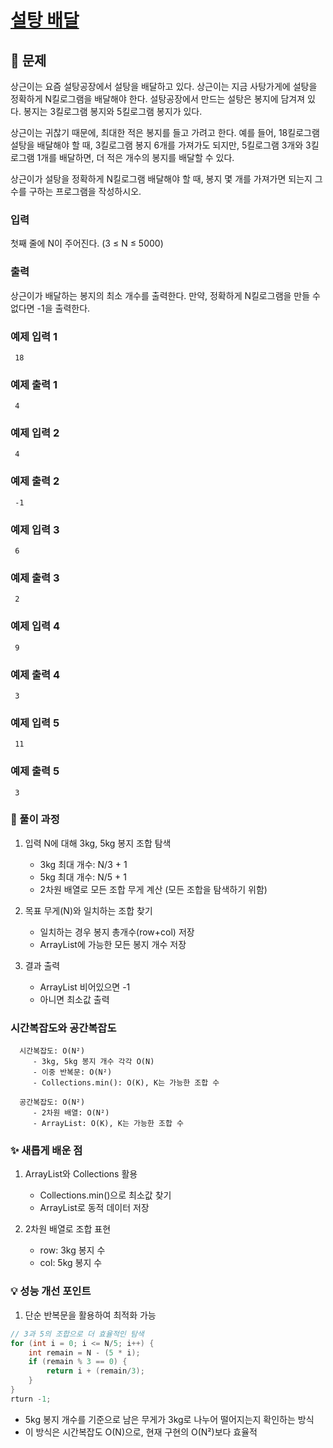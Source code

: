# [설탕 배달](https://www.acmicpc.net/problem/2839)

## 📌 문제
상근이는 요즘 설탕공장에서 설탕을 배달하고 있다. 상근이는 지금 사탕가게에 설탕을 정확하게 N킬로그램을 배달해야 한다. 설탕공장에서 만드는 설탕은 봉지에 담겨져 있다. 봉지는 3킬로그램 봉지와 5킬로그램 봉지가 있다.

상근이는 귀찮기 때문에, 최대한 적은 봉지를 들고 가려고 한다. 예를 들어, 18킬로그램 설탕을 배달해야 할 때, 3킬로그램 봉지 6개를 가져가도 되지만, 5킬로그램 3개와 3킬로그램 1개를 배달하면, 더 적은 개수의 봉지를 배달할 수 있다.

상근이가 설탕을 정확하게 N킬로그램 배달해야 할 때, 봉지 몇 개를 가져가면 되는지 그 수를 구하는 프로그램을 작성하시오.

### 입력
첫째 줄에 N이 주어진다. (3 ≤ N ≤ 5000)

### 출력
상근이가 배달하는 봉지의 최소 개수를 출력한다. 만약, 정확하게 N킬로그램을 만들 수 없다면 -1을 출력한다.

### 예제 입력 1

     18

### 예제 출력 1

     4



### 예제 입력 2

     4

### 예제 출력 2

     -1



### 예제 입력 3

     6

### 예제 출력 3

     2



### 예제 입력 4

     9

### 예제 출력 4

     3



### 예제 입력 5

     11

### 예제 출력 5

     3



### 🧰 풀이 과정

1. 입력 N에 대해 3kg, 5kg 봉지 조합 탐색
   - 3kg 최대 개수: N/3 + 1
   - 5kg 최대 개수: N/5 + 1
   - 2차원 배열로 모든 조합 무게 계산 (모든 조합을 탐색하기 위함)


2. 목표 무게(N)와 일치하는 조합 찾기
   - 일치하는 경우 봉지 총개수(row+col) 저장
   - ArrayList에 가능한 모든 봉지 개수 저장


3. 결과 출력
   - ArrayList 비어있으면 -1
   - 아니면 최소값 출력


### 시간복잡도와 공간복잡도

      
      시간복잡도: O(N²)
         - 3kg, 5kg 봉지 개수 각각 O(N)
         - 이중 반복문: O(N²)
         - Collections.min(): O(K), K는 가능한 조합 수

      공간복잡도: O(N²)
         - 2차원 배열: O(N²)
         - ArrayList: O(K), K는 가능한 조합 수


### ✨ 새롭게 배운 점
1. ArrayList와 Collections 활용
   - Collections.min()으로 최소값 찾기
   - ArrayList로 동적 데이터 저장


2. 2차원 배열로 조합 표현
   - row: 3kg 봉지 수
   - col: 5kg 봉지 수


### 💡 성능 개선 포인트
1. 단순 반복문을 활용하여 최적화 가능

```java
// 3과 5의 조합으로 더 효율적인 탐색
for (int i = 0; i <= N/5; i++) {
    int remain = N - (5 * i);
    if (remain % 3 == 0) {
        return i + (remain/3);
    }
}
rturn -1;
```
- 5kg 봉지 개수를 기준으로 남은 무게가 3kg로 나누어 떨어지는지 확인하는 방식
- 이 방식은 시간복잡도 O(N)으로, 현재 구현의 O(N²)보다 효율적
